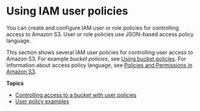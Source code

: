 # Using IAM user policies<a name="user-policies"></a>

You can create and configure IAM user or role policies for controlling access to Amazon S3\. User or role policies use JSON\-based access policy language\. 

This section shows several IAM user policies for controlling user access to Amazon S3\. For example *bucket policies*, see [Using bucket policies](bucket-policies.md)\. For information about access policy language, see [Policies and Permissions in Amazon S3](access-policy-language-overview.md)\.

**Topics**
+ [Controlling access to a bucket with user policies](walkthrough1.md)
+ [User policy examples](example-policies-s3.md)